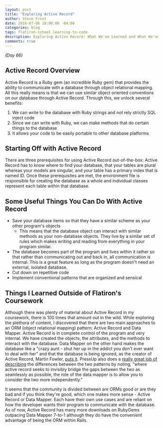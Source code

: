 ```yaml
---
layout: post
title: "Exploring Active Record"
author: Steve Frost
date: 2016-07-06 18:00:00 -04:00
categories: blog
tags: flatiron-school learning-to-code
description: Exploring Active Record: What We've Learned and What We've Found.
comments: true
---
```


_(Day 66)_

## Active Record Overview ##
Active Record is a Ruby gem (an incredible Ruby gem) that provides the ability to communicate with a database through object relational mapping. All this really means is that we can use similar object oriented conventions on our database through Active Record. Through this, we unlock several benefits:
  1. We can write to the database with Ruby strings and not rely strictly SQL inject code
  2. Since we can write with Ruby, we can make methods that do certain things to the database
  3. It allows your code to be easily portable to other database platforms

## Starting Off with Active Record ##
There are three prerequisites for using Active Record out-of-the-box: Active Record has to know where to find your database, that your tables are plural whereas your models are singular, and your table has a primary index that is named ID. Once these prerequisites are met, the environment file is responsible for creating the database as a whole and individual classes represent each table within that database.

## Some Useful Things You Can Do With Active Record ##
* Save your database items so that they have a similar scheme as your other program's objects
  * This means that the database object can interact with similar methods as your non-database objects. They live by a similar set of rules which makes writing and reading from everything in your program similar.
* The database becomes part of the program and lives within it rather so that rather than communicating out and back in, all communication is internal. This is a great feature as long as the program doesn't need an external, isolated database.
* Cut down on repetitive code
* Implement conventional patterns that are organized and sensical

## Things I Learned Outside of Flatiron's Coursework ##
Although there was plenty of material about Active Record in my coursework, there is 100 times that amount out in the wild. While exploring the plethora of content, I discovered that there are two main approaches to an ORM (object relational mapping) pattern: Active Record and Data Mapper. Active Record is in complete control of the program and very internal. We have created the objects, the attributes, and the methods to interact with the database. Data Mapper on the other hand makes the database like a "crazy aunt - shut her up in the addict you don't ever want to deal with her" and that the database is being ignored, as the creator of Active Record, Martin Fowler, [puts it](https://thoughtworks.wistia.com/medias/uxjb0lwrcz). PressUp also does a [really great job of describing](https://pressupinc.com/blog/2014/11/orm-patterns-active-record-data-mapper/) the differences between the two patterns by noting, "where active record seeks to invisibly bridge the gaps between the two as seamlessly as possible, the role of the data mapper is to allow you to consider the two more independently."

It seems that the community is divided between are ORMs good or are they bad and if you think they're good, which one makes more sense - Active Record or Data Mapper. Each have their own use cases and are reliant on how the developer wants their program to communicate with the database. As of now, Active Record has many more downloads on RubyGems outpacing Data Mapper 7-to-1 although they do have the convenient advantage of being the ORM within Rails.
